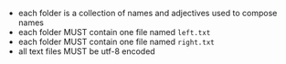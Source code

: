 - each folder is a collection of names and adjectives used to compose names
- each folder MUST contain one file named `left.txt`
- each folder MUST contain one file named `right.txt`
- all text files MUST be utf-8 encoded
